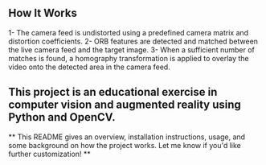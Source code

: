 ## How It Works
1- The camera feed is undistorted using a predefined camera matrix and distortion coefficients.
2- ORB features are detected and matched between the live camera feed and the target image.
3- When a sufficient number of matches is found, a homography transformation is applied to overlay the video onto the detected area in the camera feed.


## This project is an educational exercise in computer vision and augmented reality using Python and OpenCV.


** This README gives an overview, installation instructions, usage, and some background on how the project works. Let me know if you'd like further customization! **

